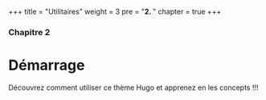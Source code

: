 +++
title = "Utilitaires"
weight = 3
pre = "<b>2. </b>"
chapter = true
+++

### Chapitre 2

# Démarrage

Découvrez comment utiliser ce thème Hugo et apprenez en les concepts !!!